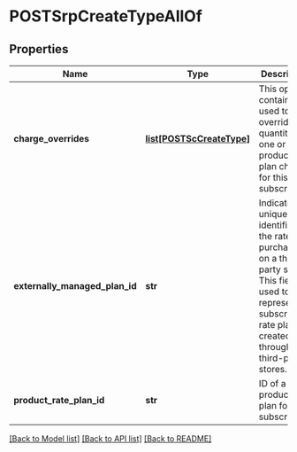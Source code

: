 # POSTSrpCreateTypeAllOf

## Properties
Name | Type | Description | Notes
------------ | ------------- | ------------- | -------------
**charge_overrides** | [**list[POSTScCreateType]**](POSTScCreateType.md) | This optional container is used to override the quantity of one or more product rate plan charges for this subscription.  | [optional] 
**externally_managed_plan_id** | **str** | Indicates the unique identifier for the rate plan purchased on a third-party store. This field is used to represent a subscription rate plan created through third-party stores.  | [optional] 
**product_rate_plan_id** | **str** | ID of a product rate plan for this subscription.  | 

[[Back to Model list]](../README.md#documentation-for-models) [[Back to API list]](../README.md#documentation-for-api-endpoints) [[Back to README]](../README.md)


